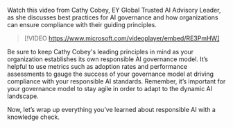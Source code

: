 Watch this video from Cathy Cobey, EY Global Trusted AI Advisory Leader, as she discusses best practices for AI governance and how organizations can ensure compliance with their guiding principles.

> [!VIDEO https://www.microsoft.com/videoplayer/embed/RE3PmHW]

Be sure to keep Cathy Cobey's leading principles in mind as your organization establishes its own responsible AI governance model. It’s helpful to use metrics such as adoption rates and performance assessments to gauge the success of your governance model at driving compliance with your responsible AI standards. Remember, it’s important for your governance model to stay agile in order to adapt to the dynamic AI landscape.

Now, let’s wrap up everything you’ve learned about responsible AI with a knowledge check.
